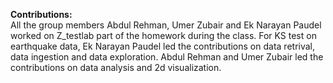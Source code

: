 **Contributions:**\
All the group members Abdul Rehman, Umer Zubair and Ek Narayan Paudel worked on Z_testlab part of the homework during the class. For KS test on earthquake data, Ek Narayan Paudel led the contributions on data retrival, data ingestion and data exploration. Abdul Rehman and Umer Zubair led the contributions on data analysis and 2d visualization.
